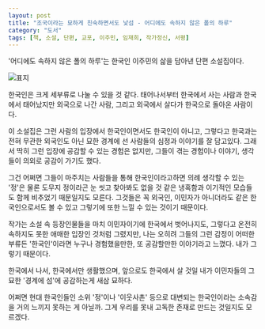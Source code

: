 ```yaml
---
layout: post
title: "조국이라는 묘하게 친숙하면서도 낯섬 - 어디에도 속하지 않은 폴의 하루"
category: "도서"
tags: [책, 소설, 단편, 교포, 이주민, 임재희, 작가정신, 서평]
---
```


'어디에도 속하지 않은 폴의 하루'는
한국인 이주민의 삶을 담아낸 단편 소설집이다.

![표지](https://lh3.googleusercontent.com/KcO85UFr_Kj3ECzifJyqNFFxteAa4NwwTciLOg7VGn3kTAlUEvbUnua8jRmzCp159TtTGtt6ZO6uow=s480)

한국인은 크게 세부류로 나눌 수 있을 것 같다.
태어나서부터 한국에서 사는 사람과
한국에서 태어났지만 외국으로 나간 사람,
그리고 외국에서 살다가 한국으로 돌아온 사람이다.

이 소설집은 그런 사람의 입장에서
한국인이면서도 한국인이 아니고,
그렇다고 한국과는 전혀 무관한 외국인도 아닌
묘한 경계에 선 사람들의 심정과 이야기를 잘 담고있다.
그래서 딱히 그런 입장에 공감할 수 있는 경험은 없지만,
그들이 겪는 경험이나 이야기, 생각들이 의외로 공감이 가기도 했다.

그건 어쩌면 그들이 마주치는 사람들을 통해
한국인이라고하면 의례 생각할 수 있는 '정'은 물론
도무지 정이라곤 눈 씻고 찾아봐도 없을 것 같은 냉혹함과 이기적인 모습들도 함께 비추었기 때문일지도 모른다.
그것들은 꼭 외국인, 이민자가 아니더라도
같은 한국인으로서도 볼 수 있고 그렇기에 또한 느낄 수 있는 것이기 때문이다.

작가는 소설 속 등장인물들을 마치
이민자이기에 한국에서 벗어나지도, 그렇다고 온전히 속하지도 못한 애매한 입장인 것처럼 그렸지만,
나는 오히려 그들의 그런 감정이 어떠한 부류든 '한국인'이라면 누구나 경험했을만한, 또 공감할만한 이야기라고 느꼈다.
내가 그렇기 때문이다.

한국에서 나서, 한국에서만 생활했으며, 앞으로도 한국에서 살 것일 내가
이민자들의 그 묘한 '경계에 섬'에 공감하는게 새삼 묘하다.

어쩌면 현대 한국인들인 소위 '정'이나 '이웃사촌' 등으로 대변되는 한국인이라는 소속감을 거의 느끼지 못하는 게 아닐까.
그게 우리를 못내 고독한 존재로 만드는 것일지도 모르겠다.
